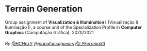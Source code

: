 # Terrain Generation

Group assignment of **Visualization & Illumination I** (Visualização & Iluminação I), a course unit of the Specialization Profile in **Computer Graphics** (Computação Gráfica). 2020/2021

###### By [@HCHexY](https://github.com/HCHexY) [@joanafonsogomes]( https://github.com/joanafonsogomes) [@LPFerreira33](https://github.com/LPFerreira33)
